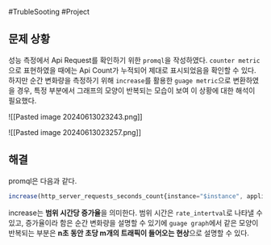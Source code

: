#TrubleSooting #Project 

## 문제 상황

성능 측정에서 Api Request를 확인하기 위한 `promql`을 작성하였다. `counter metric`으로 표현하였을 때에는 Api Count가 누적되어 제대로 표시되었음을 확인할 수 있다. 하지만 순간 변화량을 측정하기 위해 `increase`를 활용한 `guage metric`으로 변환하였을 경우, 특정 부분에서 그래프의 모양이 반복되는 모습이 보여 이 상황에 대한 해석이 필요했다.

![[Pasted image 20240613023243.png]]

![[Pasted image 20240613023257.png]]

## 해결
promql은 다음과 같다.

```jsx
increase(http_server_requests_seconds_count{instance="$instance", application="$application", uri!~".*(prometheus|health).*", namespace="$Namespace"}[$__rate_interval])
```

increase는 **범위 시간당 증가율**을 의미한다. 범위 시간은 `rate_intertval`로 나타낼 수 있고, 증가율이라 함은 순간 변화량을 설명할 수 있기에 `guage graph`에서 같은 모양이 반복되는 부분은 **n초 동안 초당 m개의 트래픽이 들어오는 현상**으로 설명할 수 있다.